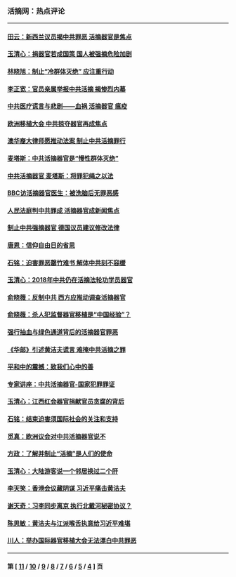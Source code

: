 ### 活摘网：热点评论
---
#### [田云：新西兰议员揭中共罪恶 活摘器官是焦点](../../pages/nf5879/n13070629.md?07160430) 
#### [玉清心：捐器官若成国策 国人被强摘危险加剧](../../pages/nf5879/n12802713.md?07160430) 
#### [林晓旭：制止“冷群体灭绝” 应注重行动](../../pages/nf5879/n12779736.md?07160430) 
#### [李正宽：官员亲属举报中共活摘 揭惨烈内幕](../../pages/nf5879/n12684490.md?07160430) 
#### [中共医疗谎言与悲剧——血祸 活摘器官 瘟疫](../../pages/nf5879/n12372103.md?07160430) 
#### [欧洲移植大会 中共掠夺器官再成焦点](../../pages/nf5879/n11538883.md?07160430) 
#### [澳华裔大律师愿推动法案 制止中共活摘罪行](../../pages/nf5879/n11377039.md?07160430) 
#### [麦塔斯：中共活摘器官是“慢性群体灭绝”](../../pages/nf5879/n11350529.md?07160430) 
#### [中共活摘器官 麦塔斯：将罪犯绳之以法](../../pages/nf5879/n11347973.md?07160430) 
#### [BBC访活摘器官医生：被洗脑后无罪恶感](../../pages/nf5879/n11335935.md?07160430) 
#### [人民法庭判中共罪成 活摘器官成新闻焦点](../../pages/nf5879/n11331578.md?07160430) 
#### [制止中共强摘器官 德国议员建议修改法律](../../pages/nf5879/n11249451.md?07160430) 
#### [唐恩：信仰自由日的省思](../../pages/nf5879/n11003525.md?07160430) 
#### [石铭：迫害罪恶罄竹难书  解体中共刻不容缓](../../pages/nf5879/n10942855.md?07160430) 
#### [玉清心：2018年中共仍在活摘法轮功学员器官](../../pages/nf5879/n10914646.md?07160430) 
#### [俞晓薇：反制中共 西方应推动调查活摘器官](../../pages/nf5879/n10794671.md?07160430) 
#### [俞晓薇：杀人犯监督器官移植是“中国经验”？](../../pages/nf5879/n10466427.md?07160430) 
#### [强行抽血与绿色通道背后的活摘器官罪恶](../../pages/nf5879/n10004708.md?07160430) 
#### [《华邮》引述黄洁夫谎言 难掩中共活摘之罪](../../pages/nf5879/n9642309.md?07160430) 
#### [平和中的震撼：致我们心中的善](../../pages/nf5879/n9021123.md?07160430) 
#### [专家讲座：中共活摘器官-国家犯罪罪证](../../pages/nf5879/n8828153.md?07160430) 
#### [玉清心：江西红会器官捐献官员贪腐的背后](../../pages/nf5879/n8522122.md?07160430) 
#### [石铭：结束迫害须国际社会的关注和支持](../../pages/nf5879/n8443497.md?07160430) 
#### [觅真：欧洲议会对中共活摘器官说不](../../pages/nf5879/n8337486.md?07160430) 
#### [方政：了解并制止“活摘”是人们的使命](../../pages/nf5879/n8329214.md?07160430) 
#### [玉清心：大陆游客说一个邻居换过二个肝](../../pages/nf5879/n8291404.md?07160430) 
#### [李天笑：香港会议藏阴谋 习近平痛击黄洁夫](../../pages/nf5879/n8241459.md?07160430) 
#### [谢天奇：习李同步离京 执行北戴河秘密协议？](../../pages/nf5879/n8230418.md?07160430) 
#### [陈思敏：黄洁夫与江派喉舌执意给习近平难堪](../../pages/nf5879/n8222166.md?07160430) 
#### [川人：举办国际器官移植大会无法漂白中共罪恶](../../pages/nf5879/n8221121.md?07160430) 

---
#### 第 [ [11](./11.md?07160430) / [10](./10.md?07160430) / [9](./9.md?07160430) / [8](./8.md?07160430) / [7](./7.md?07160430) / [6](./6.md?07160430) / [5](./5.md?07160430) / [4](./4.md?07160430) ] 页
